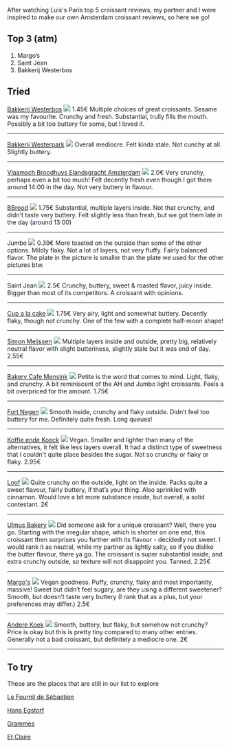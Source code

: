After watching Luis's Paris top 5 croissant reviews, my partner and I were inspired to make our own Amsterdam croissant reviews, so here we go!

## Top 3 (atm)
1. Margo’s
2. Saint Jean
3. Bakkerij Westerbos

## Tried

[Bakkerij Westerbos](https://goo.gl/maps/HDt1rbwWizZbSXmo9?coh=178573&entry=tt)
![](../media/8EEAAED2-6A2C-4879-8EB2-CAF5A2634A43.jpeg)
1.45€
Multiple choices of great croissants. Sesame was my favourite. Crunchy and fresh. Substantial, trully fills the mouth. Possibly a bit too buttery for some, but I loved it.

---

[Bakkerij Westerpark](https://goo.gl/maps/AFLho5rWmXjubWpK8?coh=178573&entry=tt)
![](../media/B57C4E91-EA26-4CAF-8D30-84242B23756E.jpeg)
Overall mediocre. Felt kinda stale. Not cunchy at all. Slightly buttery.

---

[Vlaamsch Broodhuys Elandsgracht Amsterdam](https://goo.gl/maps/TYuBWMxEd7SGVkxU6?coh=178573&entry=tt)
![](../media/A0A654FE-10D5-4475-89A9-E99C1181553B.jpeg)
2.0€
Very crunchy, perhaps even a bit too much! Felt decently fresh even though I got them around 14:00 in the day. Not very buttery in flavour.

---

[BBrood](https://goo.gl/maps/bspJ5iv5ycCbCzhA9?coh=178573&entry=tt)
![](../media/43C4C908-4FE9-474E-9E72-FB9CCB9B534C.jpeg)
1.75€
Substantial, multiple layers inside. Not that crunchy, and didn't taste very buttery. Felt slightly less than fresh, but we got them late in the day (around 13:00)

---

Jumbo
![](../media/DE582507-E046-4C35-9607-372345C7D799.jpeg)
0.39€
More toasted on the outside than some of the other options. Mildly flaky. Not a lot of layers, not very fluffy. Fairly balanced flavor. The plate in the picture is smaller than the plate we used for the other pictures btw.

---

Saint Jean
![](../media/FB2B1BA2-8C6D-4202-AE74-4762E5CDDF2A.jpeg)
2.5€
Crunchy, buttery, sweet & roasted flavor, juicy inside. Bigger than most of its competitors. A croissant with opinions.

---

[Cup a la cake](https://goo.gl/maps/39fMEzXd9sLCLt516?coh=178573&entry=tt)
![](../media/620E1F6F-E66E-4F35-9A86-52B2D5C06A10.jpeg)
1.75€
Very airy, light and somewhat buttery. Decently flaky, though not crunchy. One of the few with a complete half-moon shape!

---

[Simon Meijssen](https://goo.gl/maps/LLABWXqzT6Qoyq7d6)
![](../media/3EB73DC6-3A80-475D-97D6-E181A0FCC1FC.jpeg)
Multiple layers inside and outside, pretty big, relatively neutral flavor with slight butteriness, slightly stale but it was end of day. 
2.55€

---

[Bakery Cafe Mensink](https://goo.gl/maps/DuLbnziuACg1TD7MA?coh=178573&entry=tt)
![](../media/2CA8DED2-7421-4198-AD2E-787F3757402B.jpeg)
Petite is the word that comes to mind. Light, flaky, and crunchy. A bit reminiscent of the AH and Jumbo light croissants. Feels a bit overpriced for the amount.
1.75€

---

[Fort Negen](https://maps.app.goo.gl/HixPvoBLSZUs4BRC6)
![](../media/B6A42824-C1A3-4EB8-85C8-7158A1958EF8.jpeg)
Smooth inside, crunchy and flaky outside. Didn’t feel too buttery for me. Definitely quite fresh. Long queues!

---


[Koffie ende Koeck](https://maps.app.goo.gl/jzqmFnVaW4arUvPTA?g_st=ic)
![](../media/IMG_0664.jpeg)
Vegan. Smaller and lighter than many of the alternatives, it felt like less layers overall. It had a distinct type of sweetness that I couldn't quite place besides the sugar. Not so crunchy or flaky or flaky.
2.95€

---

[Loof](https://maps.app.goo.gl/RKKHMutYgDzauJpf7)
![](../media/IMG_0810.jpeg)
Quite crunchy on the outside, light on the inside. Packs quite a sweet flavour, fairly buttery, if that’s your thing. Also sprinkled with cinnamon. Would love a bit more substance inside, but overall, a solid contestant.
2€

---

[Ulmus Bakery](https://maps.app.goo.gl/kWQSmG4NyoogS8hAA?g_st=ic)
![](../media/IMG_0811.jpeg)
Did someone ask for a unique croissant? Well, there you go. Starting with the irregular shape, which is shorter on one end, this croissant then surprises you further with its flavour - decidedly not sweet. I would rank it as neutral, while my partner as lightly salty, so if you dislike the butter flavour, there ya go. The croissant is super substantial inside, and extra crunchy outside, so texture will not disappoint you. Tanned.
2.25€


---


[Margo's](https://www.google.com/maps/place/Margo's+Amsterdam/@52.3777616,4.8809741,17z/data=!3m1!4b1!4m6!3m5!1s0x47c6094b916ae6c3:0xf2aadaa96463c650!8m2!3d52.3777616!4d4.883549!16s%2Fg%2F11pxs9stdy?entry=ttu)
![](../../attachments/IMG_2133.jpeg)
Vegan goodness. Puffy, crunchy, flaky and most importantly, massive! Sweet but didn’t feel sugary, are they using a different sweetener? Smooth, but doesn’t taste very buttery (I rank that as a plus, but your preferences may differ.)
2.5€

---

[Andere Koek](https://goo.gl/maps/QmqTMij32WndcEpy7?coh=178573&entry=tt)
![](../../attachments/IMG_2134.jpeg)
Smooth, buttery, but flaky, but somehow not crunchy? Price is okay but this is pretty tiny compared to many other entries. Generally not a bad croissant, but definitely a mediocre one. 
2€


---




## To try
These are the places that are still in our list to explore

[Le Fournil de Sébastien](https://maps.app.goo.gl/j1GNYWWCzjVhcdSB9)

[Hans Egstorf](https://goo.gl/maps/9tyxmxyvuyJc1Pwa7?coh=178573&entry=tt)

[Grammes](https://www.google.com/maps/place/grammes/@52.3472458,4.892765,17z/data=!4m14!1m7!3m6!1s0x47c6090f89586acd:0x59290c0844e3c6fa!2sgrammes!8m2!3d52.3472458!4d4.8949537!16s%2Fg%2F11qqx1zs_q!3m5!1s0x47c6090f89586acd:0x59290c0844e3c6fa!8m2!3d52.3472458!4d4.8949537!16s%2Fg%2F11qqx1zs_q?entry=ttu)

[Et Claire](https://www.google.com/maps/place/et+CLAIRE/@52.347097,4.8386958,13.84z/data=!4m6!3m5!1s0x47c609f99534a447:0x90ef1d347aad1200!8m2!3d52.3493361!4d4.8770798!16s%2Fg%2F11s7s53kqm?entry=ttu)
